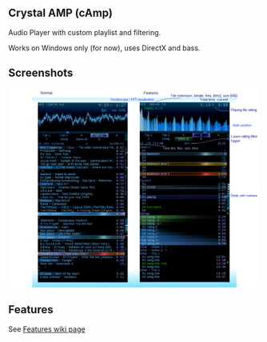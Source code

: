 Crystal AMP (cAmp)
------------------

Audio Player with custom playlist and filtering.

Works on Windows only (for now), uses DirectX and bass.

Screenshots
-----------

![](https://raw.githubusercontent.com/cryham/cAmp/master/cAmp/screenshots.png)

Features
--------

See [Features wiki page](https://github.com/cryham/cAmp/wiki/Features)
